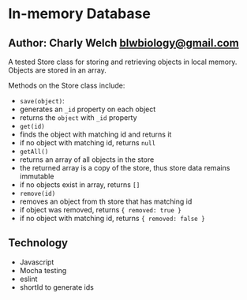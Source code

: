 # In-memory Database

## Author: Charly Welch <blwbiology@gmail.com>

A tested Store class for storing and retrieving objects in local memory. Objects are stored in an array. 

Methods on the Store class include:

* `save(object)`:
 * generates an `_id` property on each object
 * returns the `object` with `_id` property
* `get(id)`
 * finds the object with matching id and returns it
 * if no object with matching id, returns `null`
* `getAll()`
 * returns an array of all objects in the store
 * the returned array is a copy of the store, thus store data remains immutable
 * if no objects exist in array, returns `[]`
* `remove(id)`
 * removes an object from th store that has matching id
 * if object was removed, returns `{ removed: true }`
 * if no object with matching id, returns `{ removed: false }`

  
## Technology
* Javascript
* Mocha testing
* eslint
* shortId to generate ids
